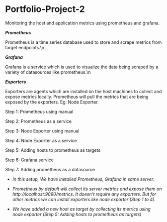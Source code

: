 # Portfolio-Project-2
Monitoring the host and application metrics using prometheus and grafana.

***Prometheus***

Prometheus is a time series database used to store and scrape metrics from target endpoints.\n

***Grafana***

Grafana is a service which is used to visualize the data being scraped by a variety of datasources like prometheus.\n

***Exporters***

Exporters are agents which are installed on the host machines to collect and expose metrics locally. Prometheus will pull the metrics that are being exposed by the exporters. Eg: Node Exporter.

Step 1: Prometheus using manual

Step 2: Prometheus as a service

Step 3: Node Exporter using manual

Step 4: Node Exporter as a service

Step 5: Adding hosts to prometheus as targets

Step 6: Grafana service

Step 7: Adding prometheus as a datasource


- *In this setup, We have installed Prometheus, Grafana in same server.*  

- *Prometheus by default will collect its server metrics and expose them on http://localhost:9090/metrics. It doesn't require any exporters. But for other metrics we can install exporters like node exporter (Step 1 to 4).*

- *We have added a new host as target by collecting its metrics using node exporter (Step 5: Adding hosts to prometheus as targets)*

